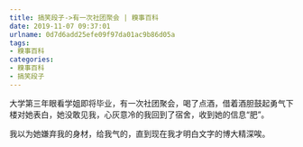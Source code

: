 ```yaml
---
title: 搞笑段子->有一次社团聚会 | 糗事百科
date: 2019-11-07 09:37:01
urlname: 0d7d6add25efe09f97da01ac9b86d05a
tags: 
- 糗事百科
categories:
- 糗事百科
- 搞笑段子
---
```

大学第三年眼看学姐即将毕业，有一次社团聚会，喝了点酒，借着酒胆鼓起勇气下楼对她表白，她没敢见我，心灰意冷的我回到了宿舍，收到她的信息“肥”。

我以为她嫌弃我的身材，给我气的，直到现在我才明白文字的博大精深唉。


